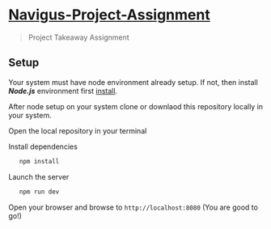 # [Navigus-Project-Assignment](https://navigusprojectassignment.herokuapp.com/)

> Project Takeaway Assignment


## Setup

Your system must have node environment already setup. If not, then install ***Node.js*** environment first [install](https://nodejs.org/en/download/).

After node setup on your system clone or downlaod this repository locally in your system.

Open the local repository in your terminal

Install dependencies
```sh
   npm install
```

Launch the server 
```sh
   npm run dev
``` 

Open your browser and browse to ```http://localhost:8080``` (You are good to go!)
